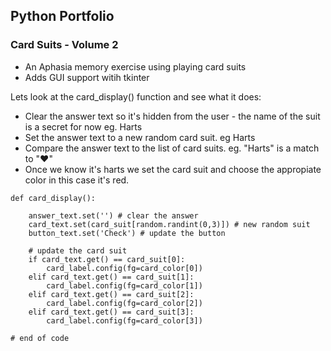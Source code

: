 ## Python Portfolio

### Card Suits - Volume 2
+ An Aphasia memory exercise using playing card suits
+ Adds GUI support witih tkinter

Lets look at the card_display() function and see what it does:
+ Clear the answer text so it's hidden from the user - the name of the suit is a secret for now eg. Harts
+ Set the answer text to a new random card suit. eg Harts
+ Compare the answer text to the list of card suits. eg. "Harts" is a match to "♥"
+ Once we know it's harts we set the card suit and choose the appropiate color in this case it's red.

```
def card_display():

	answer_text.set('') # clear the answer
	card_text.set(card_suit[random.randint(0,3)]) # new random suit
	button_text.set('Check') # update the button

	# update the card suit
	if card_text.get() == card_suit[0]:
		card_label.config(fg=card_color[0])
	elif card_text.get() == card_suit[1]:
		card_label.config(fg=card_color[1])
	elif card_text.get() == card_suit[2]:
		card_label.config(fg=card_color[2])
	elif card_text.get() == card_suit[3]:
		card_label.config(fg=card_color[3])

# end of code
```


